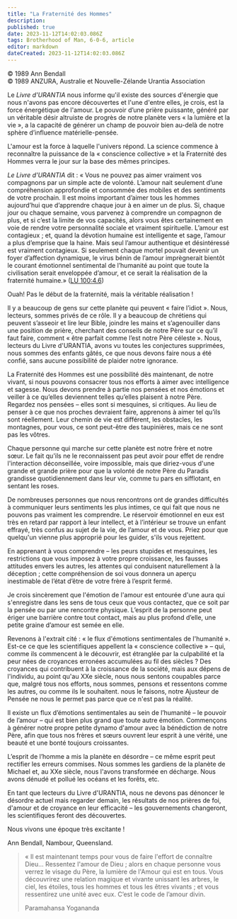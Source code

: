 ```yaml
---
title: "La Fraternité des Hommes"
description: 
published: true
date: 2023-11-12T14:02:03.086Z
tags: Brotherhood of Man, 6-0-6, article
editor: markdown
dateCreated: 2023-11-12T14:02:03.086Z
---
```



<p class="v-card v-sheet theme--light gray lighten-3 px-2 py-1">© 1989 Ann Bendall<br>© 1989 ANZURA, Australie et Nouvelle-Zélande Urantia Association</p>


Le _Livre d'URANTIA_ nous informe qu'il existe des sources d'énergie que nous n'avons pas encore découvertes et l'une d'entre elles, je crois, est la force énergétique de l'amour. Le pouvoir d’une prière puissante, généré par un véritable désir altruiste de progrès de notre planète vers « la lumière et la vie », a la capacité de générer un champ de pouvoir bien au-delà de notre sphère d’influence matérielle-pensée.

L'amour est la force à laquelle l'univers répond. La science commence à reconnaître la puissance de la « conscience collective » et la Fraternité des Hommes verra le jour sur la base des mêmes principes.

_Le Livre d'URANTIA_ dit : « Vous ne pouvez pas aimer vraiment vos compagnons par un simple acte de volonté. L’amour nait seulement d’une compréhension approfondie et consommée des mobiles et des sentiments de votre prochain. Il est moins important d’aimer tous les hommes aujourd’hui que d’apprendre chaque jour à en aimer un de plus. Si, chaque jour ou chaque semaine, vous parvenez à comprendre un compagnon de plus, et si c’est la limite de vos capacités, alors vous êtes certainement en voie de rendre votre personnalité sociale et vraiment spirituelle. L’amour est contagieux ; et, quand la dévotion humaine est intelligente et sage, l’amour a plus d’emprise que la haine. Mais seul l’amour authentique et désintéressé est vraiment contagieux. Si seulement chaque mortel pouvait devenir un foyer d’affection dynamique, le virus bénin de l’amour imprègnerait bientôt le courant émotionnel sentimental de l’humanité au point que toute la civilisation serait enveloppée d’amour, et ce serait la réalisation de la fraternité humaine.» (<a id="a18_1038"></a>[LU 100:4.6](/fr/The_Urantia_Book/100#p4_6))

Ouah! Pas le début de la fraternité, mais la véritable réalisation !

Il y a beaucoup de gens sur cette planète qui peuvent « faire l’idiot ». Nous, lecteurs, sommes privés de ce rôle. Il y a beaucoup de chrétiens qui peuvent s’asseoir et lire leur Bible, joindre les mains et s’agenouiller dans une position de prière, cherchant des conseils de notre Père sur ce qu’il faut faire, comment « être parfait comme l’est notre Père céleste ». Nous, lecteurs du Livre d'URANTIA, avons vu toutes les conjectures supprimées, nous sommes des enfants gâtés, ce que nous devons faire nous a été confié, sans aucune possibilité de plaider notre ignorance.

La Fraternité des Hommes est une possibilité dès maintenant, de notre vivant, si nous pouvons consacrer tous nos efforts à aimer avec intelligence et sagesse. Nous devons prendre à partie nos pensées et nos émotions et veiller à ce qu’elles deviennent telles qu’elles plaisent à notre Père. Regardez nos pensées – elles sont si mesquines, si critiques. Au lieu de penser à ce que nos proches devraient faire, apprenons à aimer tel qu’ils sont réellement. Leur chemin de vie est différent, les obstacles, les montagnes, pour vous, ce sont peut-être des taupinières, mais ce ne sont pas les vôtres.

Chaque personne qui marche sur cette planète est notre frère et notre sœur. Le fait qu'ils ne le reconnaissent pas peut avoir pour effet de rendre l'interaction déconseillée, voire impossible, mais que diriez-vous d'une grande et grande prière pour que la volonté de notre Père du Paradis grandisse quotidiennement dans leur vie, comme tu pars en sifflotant, en sentant les roses.

De nombreuses personnes que nous rencontrons ont de grandes difficultés à communiquer leurs sentiments les plus intimes, ce qui fait que nous ne pouvons pas vraiment les comprendre. Le réservoir émotionnel en eux est très en retard par rapport à leur intellect, et à l’intérieur se trouve un enfant effrayé, très confus au sujet de la vie, de l’amour et de vous. Priez pour que quelqu'un vienne plus approprié pour les guider, s'ils vous rejettent.

En apprenant à vous comprendre – les peurs stupides et mesquines, les restrictions que vous imposez à votre propre croissance, les fausses attitudes envers les autres, les attentes qui conduisent naturellement à la déception ; cette compréhension de soi vous donnera un aperçu inestimable de l’état d’être de votre frère à l’esprit fermé.

Je crois sincèrement que l'émotion de l'amour est entourée d'une aura qui s'enregistre dans les sens de tous ceux que vous contactez, que ce soit par la pensée ou par une rencontre physique. L’esprit de la personne peut ériger une barrière contre tout contact, mais au plus profond d’elle, une petite graine d’amour est semée en elle.

Revenons à l'extrait cité : « le flux d'émotions sentimentales de l'humanité ». Est-ce ce que les scientifiques appellent la « conscience collective » – qui, comme ils commencent à le découvrir, est étranglée par la culpabilité et la peur nées de croyances erronées accumulées au fil des siècles ? Des croyances qui contribuent à la croissance de la société, mais aux dépens de l'individu, au point qu'au XXe siècle, nous nous sentons coupables parce que, malgré tous nos efforts, nous sommes, pensons et ressentons comme les autres, ou comme ils le souhaitent. nous le faisons, notre Ajusteur de Pensée ne nous le permet pas parce que ce n'est pas la réalité.

Il existe un flux d’émotions sentimentales au sein de l’humanité – le pouvoir de l’amour – qui est bien plus grand que toute autre émotion. Commençons à générer notre propre petite dynamo d'amour avec la bénédiction de notre Père, afin que tous nos frères et sœurs ouvrent leur esprit à une vérité, une beauté et une bonté toujours croissantes.

L’esprit de l’homme a mis la planète en désordre – ce même esprit peut rectifier les erreurs commises. Nous sommes les gardiens de la planète de Michael et, au XXe siècle, nous l'avons transformée en décharge. Nous avons dénudé et pollué les océans et les forêts, etc.

En tant que lecteurs du Livre d'URANTIA, nous ne devons pas dénoncer le désordre actuel mais regarder demain, les résultats de nos prières de foi, d'amour et de croyance en leur efficacité – les gouvernements changeront, les scientifiques feront des découvertes.

Nous vivons une époque très excitante !

Ann Bendall, Nambour, Queensland.

> « Il est maintenant temps pour vous de faire l'effort de connaître Dieu... Ressentez l'amour de Dieu ; alors en chaque personne vous verrez le visage du Père, la lumière de l'Amour qui est en tous. Vous découvrirez une relation magique et vivante unissant les arbres, le ciel, les étoiles, tous les hommes et tous les êtres vivants ; et vous ressentirez une unité avec eux. C’est le code de l’amour divin.
> 
> Paramahansa Yogananda

